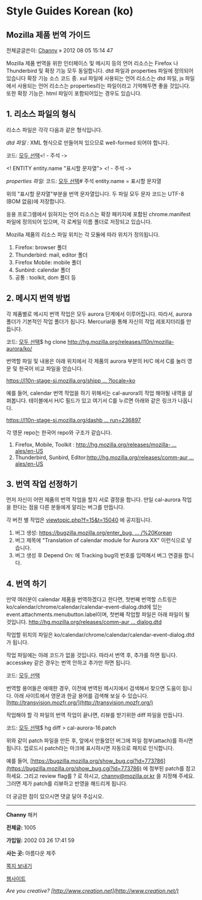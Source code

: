 # Style Guides Korean (ko)

## Mozilla 제품 번역 가이드

전체글글쓴이: [Channy](http://forums.mozilla.or.kr/memberlist.php?mode=viewprofile&u=5580&sid=490bc144a9490048549e0dbce0c055cd) » 2012 08 05 15:14 47

Mozilla 제품 번역을 위한 인터페이스 및 메시지 등의 언어 리소스는 Firefox 나 Thunderbird 및 확장 기능 모두 동일합니다. dtd 파일과 properties 파일에 정의되어 있습니다 확장 기능 소스 코드 중. xul 파일에 사용되는 언어 리소스는 dtd 파일, js 파일에서 사용되는 언어 리소스는 properties라는 파일이라고 기억해두면 좋을 것입니다. 또한 확장 기능은. html 파일이 포함되어있는 경우도 있습니다.

## 1. 리소스 파일의 형식

리소스 파일은 각각 다음과 같은 형식입니다.

*dtd 파일 :* XML 형식으로 만들어져 있으므로 well-formed 되어야 합니다.

코드: [모두 선택](http://forums.mozilla.or.kr/viewtopic.php?f=15&t=15050#)<! - 주석 ->

<! ENTITY entity.name "표시할 문자열"> <! - 주석 ->

*properties 파일:* 코드: [모두 선택](http://forums.mozilla.or.kr/viewtopic.php?f=15&t=15050#)# 주석 entity.name = 표시할 문자열

위의 "표시할 문자열"부분을 번역 문자열입니다. 두 파일 모두 문자 코드는 UTF-8 (BOM 없음)에 저장합니다.

응용 프로그램에서 읽혀지는 언어 리소스는 확장 패키지에 포함된 chrome.manifest 파일에 정의되어 있으며, 각 로케일 이름 폴더로 저장되고 있습니다.

Mozilla 제품의 리소스 파일 위치는 각 모듈에 따라 위치가 정의됩니다.

1. Firefox: browser 폴더
2. Thunderbird: mail, editor 폴더
3. Firefox Mobile: mobile 폴더
4. Sunbird: calendar 폴더
5. 공통 : toolkit, dom 폴더 등

## 2. 메시지 번역 방법

각 제품별로 메시지 번역 작업은 모두 aurora 단계에서 이루어집니다. 따라서, aurora 폴더가 기본적인 작업 폴더가 됩니다. Mercurial을 통해 자신의 작업 레포지터리를 만듭니다.

코드: [모두 선택](http://forums.mozilla.or.kr/viewtopic.php?f=15&t=15050#)$ hg clone http://hg.mozilla.org/releases/l10n/mozilla-aurora/ko/

번역할 파일 및 내용은 아래 위치에서 각 제품의 aurora 부분의 H/C 에서 C를 눌러 영문 및 한국어 비교 파일을 얻습니다.

[https://l10n-stage-sj.mozilla.org/shipp ... ?locale=ko](https://l10n-stage-sj.mozilla.org/shipping/dashboard?locale=ko)

예를 들어, calendar 번역 작업을 하기 위해서는 cal-aurora의 작업 해야될 내역을 살펴봅니다. 테이블에서 H/C 필드가 있고 여기서 C를 누르면 아래와 같은 링크가 나옵니다.

[https://l10n-stage-sj.mozilla.org/dashb ... run=236897](https://l10n-stage-sj.mozilla.org/dashboard/compare?run=236897)

각 영문 repo는 한국어 repo와 구조가 같습니다.

1. Firefox, Mobile, Toolkit : [http://hg.mozilla.org/releases/mozilla- ... ales/en-US](http://hg.mozilla.org/releases/mozilla-aurora/file/xxx/browser/locales/en-US)
2. Thunderbird, Sunbird, Editor:[http://hg.mozilla.org/releases/comm-aur ... ales/en-US](http://hg.mozilla.org/releases/comm-aurora/file/xxx/calendar/locales/en-US)

## 3. 번역 작업 선정하기

먼저 자신이 어떤 제품의 번역 작업을 할지 서로 결정을 합니다. 만일 cal-aurora 작업을 한다는 점을 다른 분들에게 알리는 버그를 만듭니다.

각 버전 별 작업은 [viewtopic.php?f=15&t=15040](http://forums.mozilla.or.kr/viewtopic.php?f=15&t=15040) 에 공지됩니다.

1. 버그 생성: [https://bugzilla.mozilla.org/enter_bug. ... /%20Korean](https://bugzilla.mozilla.org/enter_bug.cgi?product=Mozilla%20Localizations&component=ko%20/%20Korean)
2. 버그 제목에 "Translation of calendar module for Aurora XX" 이런식으로 넣습니다.
3. 버그 생성 후 Depend On: 에 Tracking bug의 번호를 입력해서 버그 연결을 합니다.

## 4. 번역 하기

만약 여러분이 calendar 제품을 번역하겠다고 한다면, 첫번째 번역할 스트링은 ko/calendar/chrome/calendar/calendar-event-dialog.dtd에 있는
event.attachments.menubutton.label이며, 첫번째 작업할 파일은 아래 파일이 될 것입니다.
[http://hg.mozilla.org/releases/comm-aur ... dialog.dtd](http://hg.mozilla.org/releases/comm-aurora/file/3a5ec8e368d2/calendar/locales/en-US/chrome/calendar/calendar-event-dialog.dtd)

작업할 위치의 파일은 ko/calendar/chrome/calendar/calendar-event-dialog.dtd가 됩니다.

작업 파일에는 아래 코드가 없을 것입니다. 따라서 번역 후, 추가를 하면 됩니다.
accesskey 같은 경우는 번역 안하고 추가만 하면 됩니다.

코드: [모두 선택](http://forums.mozilla.or.kr/viewtopic.php?f=15&t=15050#)<!ENTITY event.attachments.menubutton.label               "첨부파일">

번역할 용어들은 애매한 경우, 이전에 번역된 메시지에서 검색해서 찾으면 도움이 됩니다. 아래 사이트에서 영문과 한글 용어를 검색해 보실 수 있습니다.
[http://transvision.mozfr.org/](http://transvision.mozfr.org/)

작업해야 할 각 파일의 번역 작업이 끝나면, 리뷰를 받기위한 diff 파일을 만듭니다.

코드: [모두 선택](http://forums.mozilla.or.kr/viewtopic.php?f=15&t=15050#)$ hg diff > cal-aurora-16.patch

위와 같이 patch 파일을 만든 후, 앞에서 만들었던 버그에 파일 첨부(attach)를 하시면 됩니다. 업로드시 patch라는 마크에 표시하시면 자동으로 패치로 인식합니다.

예를 들어, [https://bugzilla.mozilla.org/show_bug.cgi?id=773786](https://bugzilla.mozilla.org/show_bug.cgi?id=773786) 에 첨부된 patch를 참고하세요. 그리고 review flag를 ? 로 하시고, [channy@mozilla.or.kr](channy@mozilla.or.kr) 을 지정해 주세요. 그러면 제가 patch를 리뷰하고 반영을 해드리게 됩니다.

더 궁금한 점이 있으시면 댓글 달아 주십시오.

----
**Channy**
해커

**전체글:** 1005

**가입일:** 2002 03 26 17:41 59

**사는 곳:** 아름다운 제주

[쪽지 보내기](http://forums.mozilla.or.kr/ucp.php?i=pm&mode=compose&action=quotepost&p=46145&sid=490bc144a9490048549e0dbce0c055cd)

[웹사이트](http://channy.creation.net/)

*Are you creative? [http://www.creation.net](http://www.creation.net/)*
